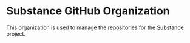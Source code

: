 # Substance GitHub Organization

This organization is used to manage the repositories for the [Substance](https://github.com/silversubstance) project.
